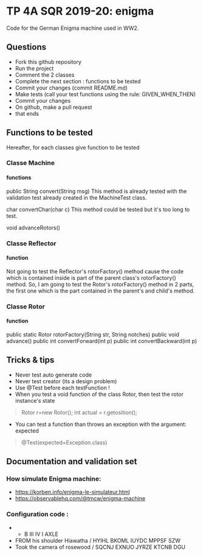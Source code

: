 # TP 4A SQR 2019-20: enigma
Code for the German Enigma machine used in WW2.

## Questions
- Fork this github repository
- Run the project
- Comment the 2 classes
- Complete the next section : functions to be tested
- Commit your changes (commit README.md)
- Make tests (call your test functions using the rule: GIVEN_WHEN_THEN) 
- Commit your changes
- On github, make a pull request 
- that ends

## Functions to be tested
Hereafter, for each classes give function to be tested 

### Classe Machine
#### functions
public String convert(String msg)
This method is already tested with the validation test already created in the MachineTest class. 

char convertChar(char c)
This method could be tested but it's too long to test. 

void advanceRotors()

### Classe Reflector
#### function
Not going to test the Reflector's rotorFactory() method cause the code which is contained inside is part of the parent class's rotorFactory() method. So, I am going to test the Rotor's rotorFactory() method in 2 parts, the first one which is the part contained in the parent's and child's method.


### Classe Rotor
#### function
public static Rotor rotorFactory(String str, String notches)
public void advance()
public int convertForward(int p)
public int convertBackward(int p)
##

## Tricks & tips

- Never test auto generate code
- Never test creator (its a design problem)
- Use @Test before each testFunction !
- When you test a void function of the class Rotor, then test the rotor instance's state
> Rotor r=new Rotor();
> int actual = r.getosition();
- You can test a function than throws an exception with the argument: expected
> @Test(expected=Exception.class)

## Documentation and validation set
### How simulate Enigma machine:
- https://korben.info/enigma-le-simulateur.html
- https://observablehq.com/@tmcw/enigma-machine
### Configuration code :
- * B III IV I AXLE
- FROM his shoulder Hiawatha / HYIHL BKOML IUYDC MPPSF SZW
- Took the camera of rosewood / SQCNJ EXNUO JYRZE KTCNB DGU



 